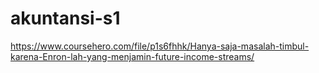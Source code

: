 # akuntansi-s1
https://www.coursehero.com/file/p1s6fhhk/Hanya-saja-masalah-timbul-karena-Enron-lah-yang-menjamin-future-income-streams/
